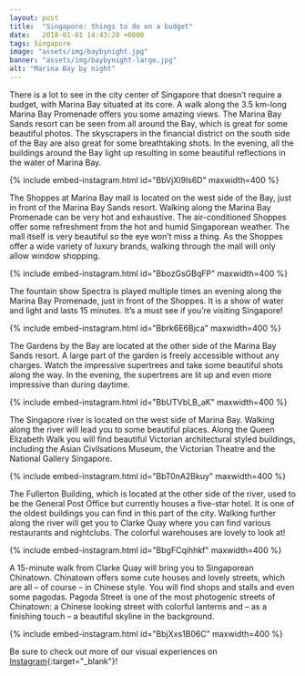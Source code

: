 ```yaml
---
layout: post
title:  "Singapore: things to do on a budget"
date:   2018-01-01 14:43:28 +0800
tags: Singapore
image: "assets/img/baybynight.jpg"
banner: "assets/img/baybynight-large.jpg"
alt: "Marina Bay by night"
---
```

There is a lot to see in the city center of Singapore that doesn’t require a budget, with Marina Bay situated at its core. A walk along the 3.5 km-long Marina Bay Promenade offers you some amazing views. The Marina Bay Sands resort can be seen from all around the Bay, which is great for some beautiful photos. The skyscrapers in the financial district on the south side of the Bay are also great for some breathtaking shots. In the evening, all the buildings around the Bay light up resulting in some beautiful reflections in the water of Marina Bay.

{% include embed-instagram.html id="BbVjXI9ls6D" maxwidth=400 %}

The Shoppes at Marina Bay mall is located on the west side of the Bay, just in front of the Marina Bay Sands resort. Walking along the Marina Bay Promenade can be very hot and exhaustive. The air-conditioned Shoppes offer some refreshment from the hot and humid Singaporean weather. The mall itself is very beautiful so the eye won’t miss a thing. As the Shoppes offer a wide variety of luxury brands, walking through the mall will only allow window shopping. 

{% include embed-instagram.html id="BbozGsGBqFP" maxwidth=400 %}

The fountain show Spectra is played multiple times an evening along the Marina Bay Promenade, just in front of the Shoppes. It is a show of water and light and lasts 15 minutes. It’s a must see if you’re visiting Singapore! 

{% include embed-instagram.html id="Bbrk6E6Bjca" maxwidth=400 %}

The Gardens by the Bay are located at the other side of the Marina Bay Sands resort. A large part of the garden is freely accessible without any charges. Watch the impressive supertrees and take some beautiful shots along the way. In the evening, the supertrees are lit up and even more impressive than during daytime.

{% include embed-instagram.html id="BbUTVbLB_aK" maxwidth=400 %}

The Singapore river is located on the west side of Marina Bay. Walking along the river will lead you to some beautiful places. Along the Queen Elizabeth Walk you will find beautiful Victorian architectural styled buildings, including the Asian Civilsations Museum, the Victorian Theatre and the National Gallery Singapore. 

{% include embed-instagram.html id="BbT0nA2Bkuy" maxwidth=400 %}

The Fullerton Building, which is located at the other side of the river, used to be the General Post Office but currently houses a five-star hotel. It is one of the oldest buildings you can find in this part of the city. Walking further along the river will get you to Clarke Quay where you can find various restaurants and nightclubs. The colorful warehouses are lovely to look at!

{% include embed-instagram.html id="BbgFCqihhkf" maxwidth=400 %}

A 15-minute walk from Clarke Quay will bring you to Singaporean Chinatown. Chinatown offers some cute houses and lovely streets, which are all – of course – in Chinese style. You will find shops and stalls and even some pagodas. Pagoda Street is one of the most photogenic streets of Chinatown: a Chinese looking street with colorful lanterns and – as a finishing touch – a beautiful skyline in the background.

{% include embed-instagram.html id="BbjXxs1B06C" maxwidth=400 %}

Be sure to check out more of our visual experiences on  [Instagram][instagram]{:target="_blank"}!

[instagram]: https://instagram.com/kipamojo
